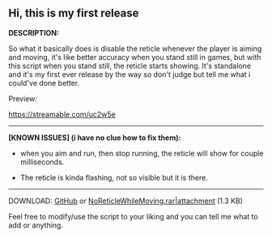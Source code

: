 **Hi, this is my first release**
---
**DESCRIPTION:**

So what it basically does is disable the reticle whenever the player is aiming and moving, it's like better accuracy when you stand still in games, but with this script when you stand still, the reticle starts showing. It's standalone and it's my first ever release by the way so don't judge but tell me what i could've done better.

Preview:

https://streamable.com/uc2w5e

---
**[KNOWN ISSUES] (i have no clue how to fix them):**
- when you aim and run, then stop running, the reticle will show for couple milliseconds.

- The reticle is kinda flashing, not so visible but it is there.

---

DOWNLOAD:
 [GitHub](https://github.com/VertissoR/NoRetWhileMoving)
or
[NoReticleWhileMoving.rar|attachment](upload://zDPXkE4fA9TH3exfjmhZ8O1DozE.rar) (1.3 KB)


Feel free to modify/use the script to your liking and you can tell me what to add or anything.
